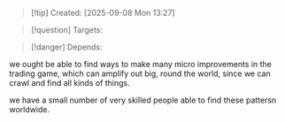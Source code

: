 
>[!tip] Created: [2025-09-08 Mon 13:27]

>[!question] Targets: 

>[!danger] Depends: 

we ought be able to find ways to make many micro improvements in the trading game, which can amplify out big, round the world, since we can crawl and find all kinds of things.

we have a small number of very skilled people able to find these pattersn worldwide.